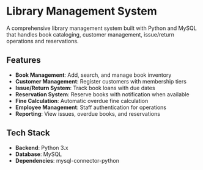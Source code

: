 # Library Management System

A comprehensive library management system built with Python and MySQL that handles book cataloging, customer management, issue/return operations and reservations.

## Features

- **Book Management**: Add, search, and manage book inventory
- **Customer Management**: Register customers with membership tiers
- **Issue/Return System**: Track book loans with due dates
- **Reservation System**: Reserve books with notification when available
- **Fine Calculation**: Automatic overdue fine calculation
- **Employee Management**: Staff authentication for operations
- **Reporting**: View issues, overdue books, and reservations

## Tech Stack

- **Backend**: Python 3.x
- **Database**: MySQL
- **Dependencies**: mysql-connector-python


